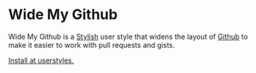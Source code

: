 # Wide My Github

Wide My Github is a [Stylish](https://userstyles.org/help/stylish) user style
that widens the layout of [Github](https://github.com/) to make it easier to
work with pull requests and gists.

[Install at userstyles.](https://userstyles.org/styles/97661/wide-my-github)

